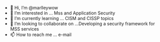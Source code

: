 - 👋 Hi, I’m @marlleywow
- 👀 I’m interested in ... Mss and Application Security
- 🌱 I’m currently learning ... CISM and CISSP topics
- 💞️ I’m looking to collaborate on ...Developing a security framework for MSS services
- 📫 How to reach me ... e-mail

<!---
marlleywow/marlleywow is a ✨ special ✨ repository because its `README.md` (this file) appears on your GitHub profile.
You can click the Preview link to take a look at your changes.
--->
